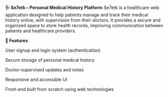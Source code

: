 **🩺 Se7etk – Personal Medical History Platform**
Se7etk is a healthcare web application designed to help patients manage and track their medical history online, with supervision from their doctors. It provides a secure and organized space to store health records, improving communication between patients and healthcare providers.

**🚀 Features**

User signup and login system (authentication)

Secure storage of personal medical history

Doctor-supervised updates and notes

Responsive and accessible UI

Front-end built from scratch using web technologies

